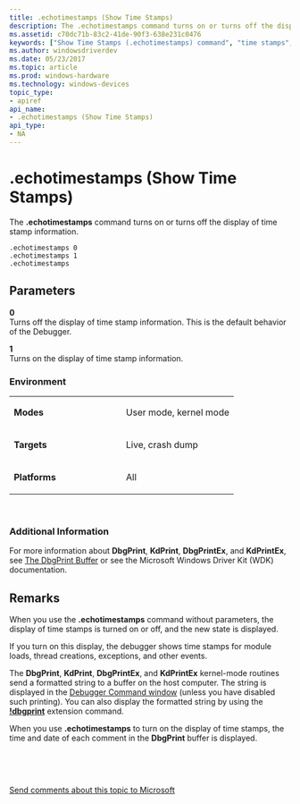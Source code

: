 ```yaml
---
title: .echotimestamps (Show Time Stamps)
description: The .echotimestamps command turns on or turns off the display of time stamp information.
ms.assetid: c70dc71b-83c2-41de-90f3-638e231c0476
keywords: ["Show Time Stamps (.echotimestamps) command", "time stamps", "DbgPrint time stamps", ".echotimestamps (Show Time Stamps) Windows Debugging"]
ms.author: windowsdriverdev
ms.date: 05/23/2017
ms.topic: article
ms.prod: windows-hardware
ms.technology: windows-devices
topic_type:
- apiref
api_name:
- .echotimestamps (Show Time Stamps)
api_type:
- NA
---
```


# .echotimestamps (Show Time Stamps)


The **.echotimestamps** command turns on or turns off the display of time stamp information.

```
.echotimestamps 0 
.echotimestamps 1 
.echotimestamps 
```

## <span id="ddk_meta_show_time_stamps_dbg"></span><span id="DDK_META_SHOW_TIME_STAMPS_DBG"></span>Parameters


<span id="_______0______"></span> **0**   
Turns off the display of time stamp information. This is the default behavior of the Debugger.

<span id="_______1______"></span> **1**   
Turns on the display of time stamp information.

### <span id="Environment"></span><span id="environment"></span><span id="ENVIRONMENT"></span>Environment

<table>
<colgroup>
<col width="50%" />
<col width="50%" />
</colgroup>
<tbody>
<tr class="odd">
<td align="left"><p><strong>Modes</strong></p></td>
<td align="left"><p>User mode, kernel mode</p></td>
</tr>
<tr class="even">
<td align="left"><p><strong>Targets</strong></p></td>
<td align="left"><p>Live, crash dump</p></td>
</tr>
<tr class="odd">
<td align="left"><p><strong>Platforms</strong></p></td>
<td align="left"><p>All</p></td>
</tr>
</tbody>
</table>

 

### <span id="Additional_Information"></span><span id="additional_information"></span><span id="ADDITIONAL_INFORMATION"></span>Additional Information

For more information about **DbgPrint**, **KdPrint**, **DbgPrintEx**, and **KdPrintEx**, see [The DbgPrint Buffer](reading-and-filtering-debugging-messages.md#the-dbgprint-buffer) or see the Microsoft Windows Driver Kit (WDK) documentation.

Remarks
-------

When you use the **.echotimestamps** command without parameters, the display of time stamps is turned on or off, and the new state is displayed.

If you turn on this display, the debugger shows time stamps for module loads, thread creations, exceptions, and other events.

The **DbgPrint**, **KdPrint**, **DbgPrintEx**, and **KdPrintEx** kernel-mode routines send a formatted string to a buffer on the host computer. The string is displayed in the [Debugger Command window](debugger-command-window.md) (unless you have disabled such printing). You can also display the formatted string by using the [**!dbgprint**](-dbgprint.md) extension command.

When you use **.echotimestamps** to turn on the display of time stamps, the time and date of each comment in the **DbgPrint** buffer is displayed.

 

 

[Send comments about this topic to Microsoft](mailto:wsddocfb@microsoft.com?subject=Documentation%20feedback%20[debugger\debugger]:%20.echotimestamps%20%28Show%20Time%20Stamps%29%20%20RELEASE:%20%285/15/2017%29&body=%0A%0APRIVACY%20STATEMENT%0A%0AWe%20use%20your%20feedback%20to%20improve%20the%20documentation.%20We%20don't%20use%20your%20email%20address%20for%20any%20other%20purpose,%20and%20we'll%20remove%20your%20email%20address%20from%20our%20system%20after%20the%20issue%20that%20you're%20reporting%20is%20fixed.%20While%20we're%20working%20to%20fix%20this%20issue,%20we%20might%20send%20you%20an%20email%20message%20to%20ask%20for%20more%20info.%20Later,%20we%20might%20also%20send%20you%20an%20email%20message%20to%20let%20you%20know%20that%20we've%20addressed%20your%20feedback.%0A%0AFor%20more%20info%20about%20Microsoft's%20privacy%20policy,%20see%20http://privacy.microsoft.com/default.aspx. "Send comments about this topic to Microsoft")




